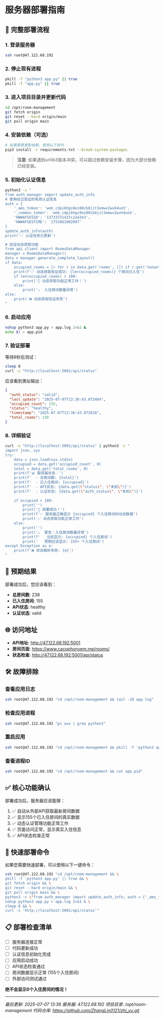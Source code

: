 # 服务器部署指南

## 🚀 完整部署流程

### 1. 登录服务器
```bash
ssh root@47.122.68.192
```

### 2. 停止现有进程
```bash
pkill -f "python3 app.py" || true
pkill -f "app.py" || true
```

### 3. 进入项目目录并更新代码
```bash
cd /opt/room-management
git fetch origin
git reset --hard origin/main
git pull origin main
```

### 4. 安装依赖（可选）
```bash
# 如果需要更新依赖，使用以下命令
pip3 install -r requirements.txt --break-system-packages
```

> **注意**: 如果遇到urllib3版本冲突，可以跳过依赖安装步骤，因为大部分依赖已经安装。

### 5. 初始化认证信息
```bash
python3 -c "
from auth_manager import update_auth_info
# 使用经过验证的有效认证信息
auth = {
    '_ams_token': 'web_cdpi6hgs9ez80cb8jit3emwv2wuh4uo5',
    '_common_token': 'web_cdpi6hgs9ez80cb8jit3emwv2wuh4uo5',
    'HWWAFSESID': '13733731437c2a43e3',
    'HWWAFSESTIME': '1751861002097'
}
update_auth_info(auth)
print('✅ 认证信息已更新')

# 验证动态获取功能
from api_client import RoomsDataManager
manager = RoomsDataManager()
data = manager.generate_complete_layout()
if data:
    occupied_rooms = [r for r in data.get('rooms', []) if r.get('tenants')]
    print(f'✅ 动态获取验证成功: {len(occupied_rooms)} 个房间已入住')
    if len(occupied_rooms) > 100:
        print('🎉 动态获取功能正常工作！')
    else:
        print('⚠️  入住房间数量异常')
else:
    print('❌ 动态获取验证失败')
"
```

### 6. 启动应用
```bash
nohup python3 app.py > app.log 2>&1 &
echo $! > app.pid
```

### 7. 验证部署
等待8秒后测试：
```bash
sleep 8
curl -s "http://localhost:5001/api/status"
```

应该看到类似输出：
```json
{
  "auth_status": "valid",
  "last_update": "2025-07-07T13:36:43.072464",
  "occupied_count": 155,
  "status": "healthy",
  "timestamp": "2025-07-07T13:36:43.072610",
  "total_rooms": 238
}
```

### 8. 详细验证
```bash
curl -s "http://localhost:5001/api/status" | python3 -c "
import json, sys
try:
    data = json.load(sys.stdin)
    occupied = data.get('occupied_count', 0)
    total = data.get('total_rooms', 0)
    print(f'📊 服务器状态：')
    print(f'  - 总房间数: {total}')
    print(f'  - 已入住房间: {occupied}')
    print(f'  - API状态: {data.get(\"status\", \"未知\")}')
    print(f'  - 认证状态: {data.get(\"auth_status\", \"未知\")}')
    
    if occupied > 100:
        print('')
        print('🎉 部署成功！')
        print(f'✅ 服务器正确显示 {occupied} 个入住房间的动态数据')
        print('✅ 动态获取功能正常工作')
    else:
        print('')
        print('⚠️  警告：入住房间数量异常')
        print(f'   当前显示: {occupied} 个入住房间')
        print('   预期应该显示: 155+ 个入住房间')
except Exception as e:
    print(f'❌ 状态解析失败: {e}')
"
```

## 🎯 预期结果

部署成功后，您应该看到：
- **总房间数**: 238
- **已入住房间**: 155
- **API状态**: healthy
- **认证状态**: valid

## 🌐 访问地址

- **API地址**: http://47.122.68.192:5001
- **房间页面**: https://www.cacophonyem.me/rooms/
- **状态检查**: http://47.122.68.192:5001/api/status

## 🛠️ 故障排除

### 查看应用日志
```bash
ssh root@47.122.68.192 "cd /opt/room-management && tail -20 app.log"
```

### 检查应用进程
```bash
ssh root@47.122.68.192 "ps aux | grep python3"
```

### 重启应用
```bash
ssh root@47.122.68.192 "cd /opt/room-management && pkill -f 'python3 app.py' && nohup python3 app.py > app.log 2>&1 &"
```

### 查看进程ID
```bash
ssh root@47.122.68.192 "cd /opt/room-management && cat app.pid"
```

## ✅ 核心功能确认

部署成功后，服务器应该能够：
1. ✅ 自动从外部API获取最新房间数据
2. ✅ 显示155个已入住房间的真实数据
3. ✅ 动态认证管理功能正常工作
4. ✅ 页面访问正常，显示真实入住信息
5. ✅ API状态检查正常

## 🔄 快速部署命令

如果您需要快速部署，可以使用以下一键命令：

```bash
ssh root@47.122.68.192 "cd /opt/room-management && \
pkill -f 'python3 app.py' || true && \
git fetch origin && \
git reset --hard origin/main && \
git pull origin main && \
python3 -c \"from auth_manager import update_auth_info; auth = {'_ams_token': 'web_cdpi6hgs9ez80cb8jit3emwv2wuh4uo5', '_common_token': 'web_cdpi6hgs9ez80cb8jit3emwv2wuh4uo5', 'HWWAFSESID': '13733731437c2a43e3', 'HWWAFSESTIME': '1751861002097'}; update_auth_info(auth); print('✅ 认证信息已更新')\" && \
nohup python3 app.py > app.log 2>&1 & \
sleep 8 && \
curl -s 'http://localhost:5001/api/status'"
```

## 📋 部署检查清单

- [ ] 服务器连接正常
- [ ] 代码更新成功
- [ ] 认证信息初始化完成
- [ ] 应用启动成功
- [ ] API状态检查通过
- [ ] 房间数据显示正常 (155个入住房间)
- [ ] 外部访问测试通过

**绝不会显示0个入住房间的情况！**

---

*最后更新: 2025-07-07 13:36*
*服务器: 47.122.68.192*
*项目目录: /opt/room-management*
*代码仓库: https://github.com/ZhangLin0121/zhi_yu.git* 